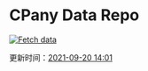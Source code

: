 # CPany Data Repo

[![Fetch data](https://github.com/yjl9903/CPany/actions/workflows/fetch.yml/badge.svg)](https://github.com/yjl9903/CPany/actions/workflows/fetch.yml)

<!-- START_SECTION: update_time -->
更新时间：[2021-09-20 14:01](https://www.timeanddate.com/worldclock/fixedtime.html?msg=Fetch+data&iso=20210920T140123&p1=237)
<!-- END_SECTION: update_time -->
